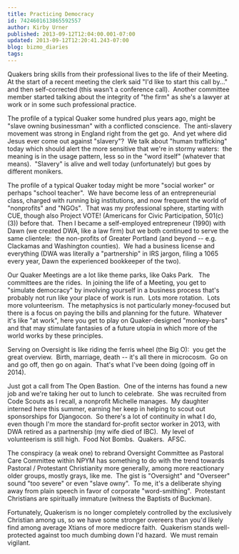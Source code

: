 ```yaml
---
title: Practicing Democracy
id: 7424601613865592557
author: Kirby Urner
published: 2013-09-12T12:04:00.001-07:00
updated: 2013-09-12T12:20:41.243-07:00
blog: bizmo_diaries
tags: 
---
```


Quakers bring skills from their professional lives to the life of their Meeting.  At the start of a recent meeting the clerk said "I'd like to start this call by..." and then self-corrected (this wasn't a conference call).  Another committee member started talking about the integrity of "the firm" as she's a lawyer at work or in some such professional practice.

The profile of a typical Quaker some hundred plus years ago, might be "slave owning businessman" with a conflicted conscience.  The anti-slavery movement was strong in England right from the get go.  And yet where did Jesus ever come out against "slavery"?  We talk about "human trafficking" today which should alert the more sensitive that we're in stormy waters:  the meaning is in the usage pattern, less so in the "word itself" (whatever that means).  "Slavery" is alive and well today (unfortunately) but goes by different monikers.

The profile of a typical Quaker today might be more "social worker" or perhaps "school teacher".  We have become less of an entrepreneurial class, charged with running big institutions, and now frequent the world of "nonprofits" and "NGOs".  That was my professional sphere, starting with CUE, though also Project VOTE! (Americans for Civic Participation, 501(c)(3)) before that.  Then I became a self-employed entrepreneur (1990) with Dawn (we created DWA, like a law firm) but we both continued to serve the same clientele:  the non-profits of Greater Portland (and beyond -- e.g. Clackamas and Washington counties).  We had a business license and everything (DWA was literally a "partnership" in IRS jargon, filing a 1065 every year, Dawn the experienced bookkeeper of the two).

Our Quaker Meetings are a lot like theme parks, like Oaks Park.   The committees are the rides.  In joining the life of a Meeting, you get to "simulate democracy" by involving yourself in a business process that's probably not run like your place of work is run.  Lots more rotation.  Lots more volunteerism.  The metaphysics is not particularly money-focused but there is a focus on paying the bills and planning for the future.  Whatever it's like "at work", here you get to play on Quaker-designed "monkey-bars" and that may stimulate fantasies of a future utopia in which more of the world works by these principles. 

Serving on Oversight is like riding the ferris wheel (the Big O):  you get the great overview.  Birth, marriage, death -- it's all there in microcosm.  Go on and go off, then go on again.  That's what I've been doing (going off in 2014).

Just got a call from The Open Bastion.  One of the interns has found a new job and we're taking her out to lunch to celebrate.  She was recruited from Code Scouts as I recall, a nonprofit Michelle manages.  My daughter interned here this summer, earning her keep in helping to scout out sponsorships for Djangocon.  So there's a lot of continuity in what I do, even though I'm more the standard for-profit sector worker in 2013, with DWA retired as a partnership (my wife died of IBC).  My level of volunteerism is still high.  Food Not Bombs.  Quakers.  AFSC.

The conspiracy (a weak one) to rebrand Oversight Committee as Pastoral Care Committee within NPYM has something to do with the trend towards Pastoral / Protestant Christianity more generally, among more reactionary older groups, mostly grays, like me.  The gist is "Oversight" and "Overseer" sound "too severe" or even "slave owny".  To me, it's a deliberate shying away from plain speech in favor of corporate "word-smithing".  Protestant Christians are spiritually immature (witness the Baptists of Buckman).

Fortunately, Quakerism is no longer completely controlled by the exclusively Christian among us, so we have some stronger overeers than you'd likely find among average Xtians of more mediocre faith.  Quakerism stands well-protected against too much dumbing down I'd hazard.  We must remain vigilant.